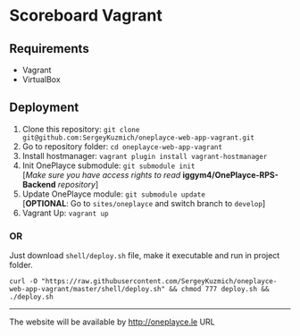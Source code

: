 # Scoreboard Vagrant

## Requirements

* Vagrant
* VirtualBox

## Deployment

1. Clone this repository: `git clone git@github.com:SergeyKuzmich/oneplayce-web-app-vagrant.git`
2. Go to repository folder: `cd oneplayce-web-app-vagrant`
3. Install hostmanager: `vagrant plugin install vagrant-hostmanager`
3. Init OnePlayce submodule: `git submodule init`  
   [*Make sure you have access rights to read* **iggym4/OnePlayce-RPS-Backend** *repository*]
4. Update OnePlayce module: `git submodule update`  
   [**OPTIONAL**: Go to `sites/oneplayce` and switch branch to `develop`]
5. Vagrant Up: `vagrant up`

### OR

Just download `shell/deploy.sh` file, make it executable and run in project folder.

`curl -O "https://raw.githubusercontent.com/SergeyKuzmich/oneplayce-web-app-vagrant/master/shell/deploy.sh" && chmod 777 deploy.sh && ./deploy.sh`

---
The website will be available by http://oneplayce.le URL
